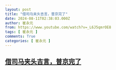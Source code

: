 ```yaml
---
layout: post
title: "借司马夹头吉言，普京完了"
date: 2024-08-11T02:38:03.000Z
author: 崔永元
from: https://www.youtube.com/watch?v=_L6J5qmrOE8
tags: [ 崔永元 ]
comments: True
categories: [ 崔永元 ]
---
```

<!--1723343883000-->
[借司马夹头吉言，普京完了](https://www.youtube.com/watch?v=_L6J5qmrOE8)
------

<div>

</div>
